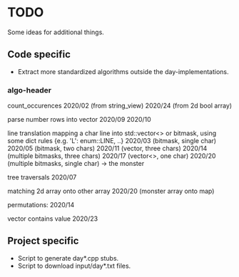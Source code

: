# TODO

Some ideas for additional things.

## Code specific

* Extract more standardized algorithms outside the day-implementations.

### algo-header

count_occurences
    2020/02 (from string_view)
    2020/24 (from 2d bool array)

parse number rows into vector<int>
    2020/09
    2020/10

line translation
    mapping a char line into std::vector<> or bitmask, 
        using some dict rules {e.g. 'L': enum::LINE, ..}
    2020/03 (bitmask, single char)
    2020/05 (bitmask, two chars)
    2020/11 (vector<enum>, three chars)
    2020/14 (multiple bitmasks, three chars)
    2020/17 (vector<>, one char)
    2020/20 (multiple bitmasks, single char) -> the monster

tree traversals
    2020/07

matching 2d array onto other array
    2020/20 (monster array onto map)

permutations:
    2020/14

vector contains value
    2020/23


## Project specific 

* Script to generate day*.cpp stubs.
* Script to download input/day*.txt files.